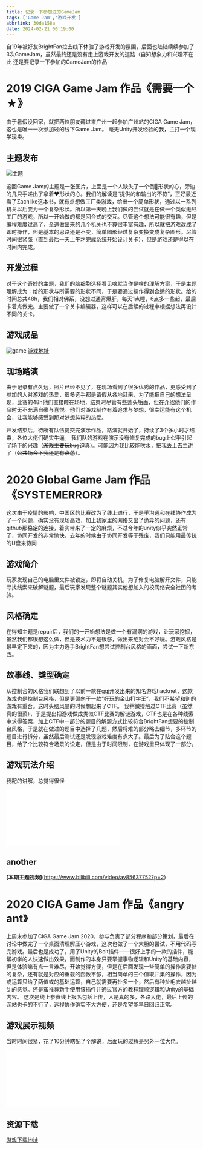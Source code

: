 ```yaml
---
title: 记录一下参加过的GameJam
tags: ['Game Jam','游戏开发']
abbrlink: 30da158a
date: 2024-02-21 00:19:00
---
```


自19年被好友BrightFan拉去线下体验了游戏开发的氛围，后面也陆陆续续参加了3次GameJam，虽然最终还是没有走上游戏开发的道路（自知想象力和兴趣不在此
还是要记录一下参加的GameJam的作品
<!-- more -->
# 2019 CIGA Game Jam 作品《需要一个★》
由于暑假没回家，就把两位朋友薅过来广州一起参加广州站的CIGA Game Jam，这也是唯一一次参加过的线下Game Jam。
毫无Unity开发经验的我，主打一个现学现卖。
## 主题发布
![主题](https://data.xchub.cn/2019CIGAtheme.jpg)

这回Game Jam的主题是一张图片，上面是一个人缺失了一个倒🔺形状的心，旁边的几只手递出了拿着❤形状的心。我们的解读是“提供的和输出的不符”，正好最近看了Zachlike这本书，就有点想做工厂类游戏，给出一个简单形状，通过以一系列机关以后变为一个复杂形状。所以第一天晚上我们做的尝试就是在做一个类似无尽工厂的游戏，所以一开始做的都是回合式的交互。尽管这个想法可能很有趣，但是编程难度过高了，全速做出来的几个机关也不算很丰富有趣，所以就把游戏改成了即时操作，但是基本的思路还是不变，简单图形经过复杂变换变成复杂图形。尽管时间很紧张（直到最后一天上午才完成系统开始设计关卡），但是游戏还是得以在时间内完成。

## 开发过程
对于这个奇妙的主题，我们的脑细胞选择看见啥就当作是啥的理解方案，于是主题理解成为：给的形状与所需要的形状不同，于是要通过操作得到合适的形状。给的时间总共48h，我们相对佛系，没想过通宵爆肝，每天1点睡，6点多一些起，最后卡着点做完。主要做了一个关卡编辑器，这样可以在后续的过程中根据想法再设计不同的关卡。

## 游戏成品
![game](https://data.xchub.cn/2019CIGAgame.png)
[游戏地址](https://cdn.brightgames.top/webgl/2019CIGA/)



## 现场路演
由于记录有点久远，照片已经不见了，在现场看到了很多优秀的作品，更感受到了参加的人对游戏的热爱，很多选手都是请假从各地赶来，为了能把自己的想法呈现，比赛的48h他们直接睡在场地，结束时尽管有些蓬头垢面，但在介绍他们的作品时无不充满自豪与喜悦。他们对游戏制作有着追求与梦想，很幸运能有这个机会，让我能够感受到那对梦想纯粹的热爱。

开发结束后，待所有队伍提交完演示作品，路演就开始了，持续了3个多小时才结束，各位大佬们确实牛逼。
我们队的游戏在演示没有修复完成的bug上似乎引起了场下的兴趣（~~游戏主要玩bug~~迫真）。可能因为我比较能吹水，把我丢上去主讲了（~~公共场合下我还是有点怂~~）。


# 2020 Global Game Jam 作品《SYSTEMERROR》
这次由于疫情的影响，中国区的比赛改为了线上进行，于是乎沟通和在线协作成为了一个问题，确实没有现场高效，加上我家里的网络又出了诡异的问题，还有github那~~稳定~~的连接，着实带来了一定的麻烦，不过今年的unity似乎突然正常了，协同开发的非常愉快，去年的时候由于协同开发等于残废，我们只能用最传统的U盘来协同

## 游戏简介
玩家发现自己的电脑里文件被锁定，即将自动关机，为了修复电脑解开文件，只能寻找线索来破解谜题，最后玩家发现整个谜题其实他想加入的校网络安全社团的考验。

## 风格确定 
在得知主题是repair后，我们的一开始想法是做一个有漏洞的游戏，让玩家挖掘，虽然我们都很想这么做，但是技术力不是很够，做出来绝对会不好玩。游戏风格是最早定下来的，因为主力选手BrightFan想尝试控制台风格的画面，尝试一下新东西。

## 故事线、类型确定
从控制台的风格我们联想到了以前一款在ggj开发出来的知名游戏hacknet，这款游戏也是控制台风格，但是更偏向于一款“好玩的金山打字王”，我们不希望和别的游戏有重合。这时头脑风暴的时候想起来了CTF。
我稍微接触过CTF比赛（虽然真的很菜），于是提出把游戏做成类似CTF比赛的解谜游戏，CTF也是在各种线索中求得答案，加上CTF中一部分的题目的解题方式比较符合BrightFan想要的控制台风格，于是就在做过的题目中选择了几题，然后将难的部分略去细节，多环节的题目进行拆分，虽然最后测试还是发现游戏难度有点大了。最后为了贴合这个题目，给了个比较符合场景的设定，但是由于时间限制，在游戏里只体现了一部分。

## 游戏玩法介绍
我配的讲解，总觉得很怪
<iframe src="//player.bilibili.com/player.html?aid=89193578&bvid=BV187411J7XT&cid=152345198&p=1" scrolling="no" border="0" frameborder="no" framespacing="0" allowfullscreen="true"> </iframe>

## another
**[本期主题视频]**(https://www.bilibili.com/video/av85637752?p=2)


# 2020 CIGA Game Jam 作品《angry ant》
上周末参加了CIGA Game Jam 2020，参与负责了部分程序和部分策划，最后在讨论中做完了一个桌面清理解压小游戏，这次也做了一个大胆的尝试，不用代码写完游戏。最后也是成功了，用了Unity的Bolt插件——很好上手的一款的插件，能帮初学的人快速做出效果，而制作的本身只要掌握事物逻辑和Unity的基础内容，但是体验嘛有点一言难尽，开始觉得方便，但是在后面发现一些简单的操作需要扯的复杂，还有就是对应的重载的函数不够，相当简单的三个值取并集的操作，因为或运算只给了两值或的基础运算，自己就需要再扯多一个，然后有种扯毛衣越扯越乱的感觉。还是蛮推荐新手使用该插件并通过官方的教程理顺逻辑和Unity的基础内容。
这次是线上参赛线上报名包括上传，人是真的多，各路大佬，最后上传的网站也卡的不行了，远程协作确实不大方便，还是希望能早日回归正常。
## 游戏展示视频
当时时间很紧，花了10分钟瞎配了个解说，后面玩的过程是另外一位大佬。
<iframe src="//player.bilibili.com/player.html?aid=841761517&bvid=BV1M54y1e7XY&cid=225107687&page=1" scrolling="no" border="0" frameborder="no" framespacing="0" allowfullscreen="true"> </iframe>

## 资源下载
[游戏下载地址](https://cdn.brightgames.top/ant.zip)